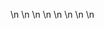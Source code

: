 

















































\n
\n
\n
\n
\n
\n
\n
\n










































































































